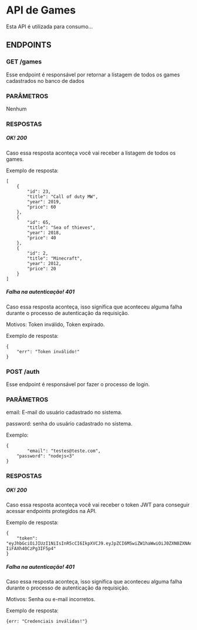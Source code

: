 # API de Games
Esta API é utilizada para consumo...
## ENDPOINTS
### GET /games
Esse endpoint é responsável por retornar a listagem de todos os games cadastrados no banco de dados
### PARÂMETROS
Nenhum
### RESPOSTAS
##### OK! 200
Caso essa resposta aconteça você vai receber a listagem de todos os games.

Exemplo de resposta:
```
[
	{
		"id": 23,
		"title": "Call of duty MW",
		"year": 2019,
		"price": 60
	},
	{
		"id": 65,
		"title": "Sea of thieves",
		"year": 2018,
		"price": 40
	},
	{
		"id": 2,
		"title": "Minecraft",
		"year": 2012,
		"price": 20
	}
]
```
##### Falha na autenticação! 401
Caso essa resposta aconteça, isso significa que aconteceu alguma falha durante o processo de autenticação da requisição. 

Motivos: Token inválido, Token expirado.

Exemplo de resposta:
```
{
	"err": "Token inválido!"
}
```
### POST /auth
Esse endpoint é responsável por fazer o processo de login.
### PARÂMETROS
email: E-mail do usuário cadastrado no sistema.

password: senha do usuário cadastrado no sistema.

Exemplo:
```
{
        "email": "testes@teste.com",
	"password": "nodejs<3"
}
```

### RESPOSTAS
##### OK! 200
Caso essa resposta aconteça você vai receber o token JWT para conseguir acessar endpoints protegidos na API.

Exemplo de resposta:
```
{
	"token": "eyJhbGciOiJIUzI1NiIsInR5cCI6IkpXVCJ9.eyJpZCI6MSwiZW1haWwiOiJ0ZXN0ZXNAdGVzdGUuY29tIiwiaWF0IjoxNjUxNzg0ODY3LCJleHAiOjE2NTE5NTc2Njd9.GgZaw8dJgps1tHHgb4v2xuCG-IiFAXh40CzPg3IF5p4"
}
```
##### Falha na autenticação! 401
Caso essa resposta aconteça, isso significa que aconteceu alguma falha durante o processo de autenticação da requisição. 

Motivos: Senha ou e-mail incorretos.

Exemplo de resposta:
```
{err: "Credenciais inválidas!"}
```
